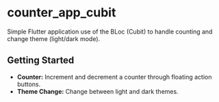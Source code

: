 # counter_app_cubit

Simple Flutter application use of the BLoc (Cubit) to handle counting and change theme (light/dark mode).

## Getting Started

- **Counter:** Increment and decrement a counter through floating action buttons.
- **Theme Change:** Change between light and dark themes.

